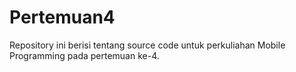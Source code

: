 # Pertemuan4
Repository ini berisi tentang source code untuk perkuliahan Mobile Programming pada pertemuan ke-4.
